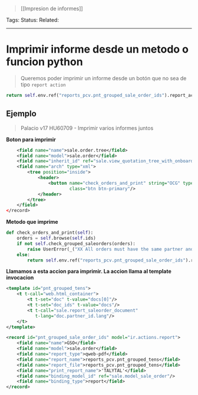 > [[Impresion de informes]]

Tags: 
Status: 
Related: 

___

# Imprimir informe desde un metodo o funcion python

> Queremos poder imprimir un informe desde un botón que no sea de tipo `report action`

```python
return self.env.ref("reports_pcv.pnt_grouped_sale_order_ids").report_action(self)
```
## Ejemplo

> Palacio v17 HU60709 - Imprimir varios informes juntos

**Boton para imprimir**
```xml
    <field name="name">sale.order.tree</field>  
    <field name="model">sale.order</field>  
    <field name="inherit_id" ref="sale.view_quotation_tree_with_onboarding"/>  
    <field name="arch" type="xml">  
        <tree position="inside">  
            <header>  
                <button name="check_orders_and_print" string="OCG" type="object"  
                        class="btn btn-primary"/>  
            </header>  
        </tree>  
    </field>  
</record>
```

**Metodo que imprime**
```python
def check_orders_and_print(self):  
    orders = self.browse(self.ids)  
    if not self.check_grouped_saleorders(orders):  
        raise UserError(_("XX All orders must have the same partner and analytic account."))  
    else:  
        return self.env.ref("reports_pcv.pnt_grouped_sale_order_ids").report_action(orders)
```

**Llamamos a esta accion para imprimir. La accion llama al template invocacion**
```xml
<template id="pnt_grouped_tens">  
    <t t-call="web.html_container">  
        <t t-set="doc" t-value="docs[0]"/>  
        <t t-set="doc_ids" t-value="docs"/>  
        <t t-call="sale.report_saleorder_document"  
           t-lang="doc.partner_id.lang"/>  
    </t>  
</template>

<record id="pnt_grouped_sale_order_ids" model="ir.actions.report">  
    <field name="name">GSO</field>  
    <field name="model">sale.order</field>  
    <field name="report_type">qweb-pdf</field>  
    <field name="report_name">reports_pcv.pnt_grouped_tens</field>  
    <field name="report_file">reports_pcv.pnt_grouped_tens</field>  
    <field name="print_report_name">'TALYTAL'</field>  
    <field name="binding_model_id" ref="sale.model_sale_order"/>  
    <field name="binding_type">report</field>  
</record>
```